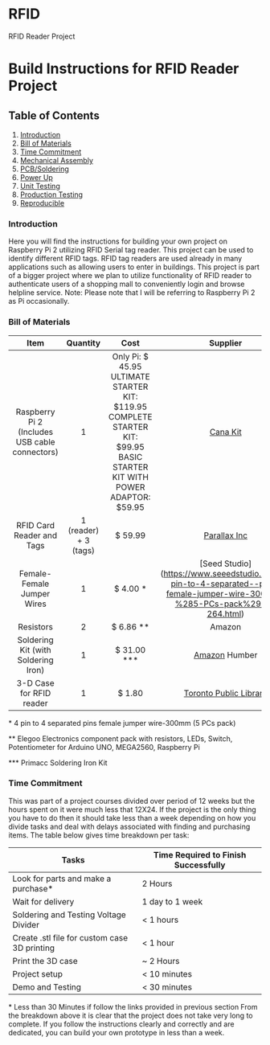# RFID
RFID Reader Project
# Build Instructions for RFID Reader Project

## Table of Contents
1. [Introduction](#introduction)
2. [Bill of Materials](#bill-of-materials)
3. [Time Commitment](#time-commitment)
4. [Mechanical Assembly](#mechanical-assembly)
5. [PCB/Soldering](#pcb-soldering)
6. [Power Up](#power-up)
7. [Unit Testing](#unit-testing)
8. [Production Testing](#production-testing)
9. [Reproducible](#reproducible)

### Introduction
Here you will find the instructions for building your own project on Raspberry Pi 2 utilizing RFID Serial tag reader. This project can be used to identify different RFID tags. RFID tag readers are used already in many applications such as allowing users to enter in buildings. This project is part of a bigger project where we plan to utilize functionality of RFID reader to authenticate users of a shopping mall to conveniently login and browse helpline service. 
Note: Please note that I will be referring to Raspberry Pi 2 as Pi occasionally. 

### Bill of Materials
|                         Item                         	|           Quantity          	|                                                                Cost                                                                	|                           Supplier                          	|
|:----------------------------------------------------:	|:---------------------------:	|:----------------------------------------------------------------------------------------------------------------------------------:	|:-----------------------------------------------------------:	|
|    Raspberry Pi 2 (Includes USB cable connectors)    	|    1                        	|    Only Pi: $ 45.95 ULTIMATE STARTER KIT: $119.95   COMPLETE STARTER KIT: $99.95   BASIC STARTER KIT WITH POWER ADAPTOR: $59.95    	|    [Cana Kit](https://www.canakit.com/raspberry-pi/raspberry-pi-kits)                                                 	|
|    RFID Card Reader and Tags                         	|    1 (reader) + 3 (tags)    	|    $ 59.99                                                                                                                         	|    [Parallax Inc](https://www.parallax.com/product/32390)    	|
|    Female-Female Jumper Wires                        	|    1                        	|    $ 4.00 *                                                                                                                        	|    [Seed Studio] (https://www.seeedstudio.com/4-pin-to-4-separated--pins-female-jumper-wire-300mm-%285-PCs-pack%29-p-264.html)                                          	|
|    Resistors                                         	|    2                        	|    $ 6.86 **                                                                                                                       	|    Amazon                                                   	|
|    Soldering Kit (with Soldering Iron)               	|    1                        	|    $ 31.00 ***                                                                                                                     	|    [Amazon](https://www.amazon.ca/Primacc-Adjustable-Temperature-Controlled-Interchangeable/dp/B06XCZC4PF/ref=sr_1_3?ie=UTF8&qid=1516578338&sr=8-3&keywords=soldering+kit)   Humber                                          	|
|    3-D Case for RFID reader                          	|    1                        	|    $ 1.80                                                                                                                          	|    [Toronto Public Library](https://www.torontopubliclibrary.ca/using-the-library/computer-services/innovation-spaces/3D-design-print.jsp)                                 	|

\* 4 pin to 4 separated pins female jumper wire-300mm (5 PCs pack)

\** Elegoo Electronics component pack with resistors, LEDs, Switch, Potentiometer for Arduino UNO, MEGA2560, Raspberry Pi

\*** Primacc Soldering Iron Kit


### Time Commitment
This was part of a project courses divided over period of 12 weeks but the hours spent on it were much less that 12X24. If the project is the only thing you have to do then it should take less than a week depending on how you divide tasks and deal with delays associated with finding and purchasing items. The table below gives time breakdown per task: 

|    Tasks                                           	|    Time   Required to Finish Successfully    	|
|----------------------------------------------------	|----------------------------------------------	|
|    Look for parts and make a purchase*             	|    2 Hours                                   	|
|    Wait for delivery                               	|    1 day to 1 week                           	|
|    Soldering and Testing Voltage Divider           	|    < 1 hours                                 	|
|    Create .stl file for custom case 3D printing    	|    < 1 hour                                  	|
|    Print the 3D case                               	|    ~ 2 Hours                                 	|
|    Project setup                                   	|    < 10 minutes                              	|
|    Demo and Testing                                	|    < 30 minutes                              	|

\* Less than 30 Minutes if follow the links provided in previous section
From the breakdown above it is clear that the project does not take very long to complete. If you follow the instructions clearly and correctly and are dedicated, you can build your own prototype in less than a week.  
